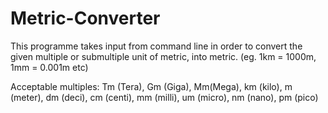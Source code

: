 # Metric-Converter
This programme takes input from command line in order to convert the given multiple or submultiple unit of metric, into metric.
(eg. 1km = 1000m, 1mm = 0.001m etc)

Acceptable multiples:
Tm (Tera),
Gm (Giga),
Mm(Mega),
km (kilo),
m (meter),
dm (deci),
cm (centi),
mm (milli),
um (micro),
nm (nano),
pm (pico)
